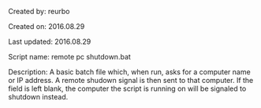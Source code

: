 Created by:		  reurbo

Created on:		  2016.08.29

Last updated:   2016.08.29

Script name:		remote pc shutdown.bat

Description:    A basic batch file which, when run, asks for a computer name or IP address. A remote shudown signal is then sent to that computer. If the field is left blank, the computer the script is running on will be signaled to shutdown instead.
